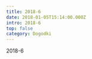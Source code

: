 ```yaml
---
title: 2018-6
date: 2018-01-05T15:14:00.000Z
intro: 2018-6
top: false
category: Dogodki
---
```

2018-6
